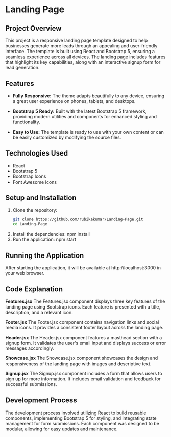 # Landing Page

## Project Overview

This project is a responsive landing page template designed to help businesses generate more leads through an appealing and user-friendly interface. The template is built using React and Bootstrap 5, ensuring a seamless experience across all devices. The landing page includes features that highlight its key capabilities, along with an interactive signup form for lead generation.

## Features

- **Fully Responsive:** The theme adapts beautifully to any device, ensuring a great user experience on phones, tablets, and desktops.
  
- **Bootstrap 5 Ready:** Built with the latest Bootstrap 5 framework, providing modern utilities and components for enhanced styling and functionality.

- **Easy to Use:** The template is ready to use with your own content or can be easily customized by modifying the source files.

## Technologies Used

- React
- Bootstrap 5
- Bootstrap Icons
- Font Awesome Icons

## Setup and Installation

1. Clone the repository:
   ```bash
   git clone https://github.com/rubikakumar/Landing-Page.git
   cd Landing-Page
2. Install the dependencies:
   npm install
3. Run the application:
   npm start
   
## Running the Application
After starting the application, it will be available at http://localhost:3000 in your web browser.

## Code Explanation

**Features.jsx**
The Features.jsx component displays three key features of the landing page using Bootstrap icons. Each feature is presented with a title, description, and a relevant icon.

**Footer.jsx**
The Footer.jsx component contains navigation links and social media icons. It provides a consistent footer layout across the landing page.

**Header.jsx**
The Header.jsx component features a masthead section with a signup form. It validates the user's email input and displays success or error messages accordingly.

**Showcase.jsx**
The Showcase.jsx component showcases the design and responsiveness of the landing page with images and descriptive text.

**Signup.jsx**
The Signup.jsx component includes a form that allows users to sign up for more information. It includes email validation and feedback for successful submissions.

## Development Process
The development process involved utilizing React to build reusable components, implementing Bootstrap 5 for styling, and integrating state management for form submissions. Each component was designed to be modular, allowing for easy updates and maintenance.
